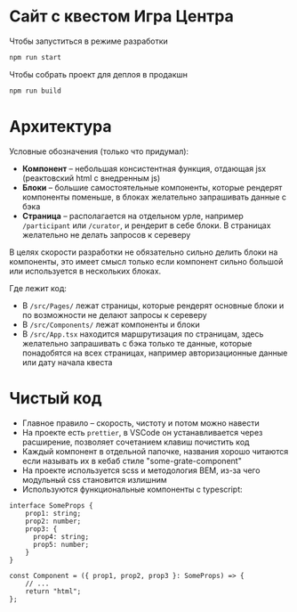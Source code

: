 # Сайт с квестом Игра Центра

Чтобы запуститься в режиме разработки
```bash
npm run start
```

Чтобы собрать проект для деплоя в продакшн
```bash
npm run build
```

# Архитектура

Условные обозначения (только что придумал):
- **Компонент** – небольшая консистентная функция, отдающая jsx (реактовский html c внедренным js)
- **Блоки** – большие самостоятельные компоненты, которые рендерят компоненты поменьше, в блоках желательно запрашивать данные с бэка
- **Страница** – располагается на отдельном урле, например `/participant` или `/curator`, и рендерит в себе блоки. В страницах желательно не делать запросов к сереверу

В целях скорости разработки не обязательно сильно делить блоки на компоненты,
это имеет смысл только если компонент сильно большой или используется в нескольких блоках. 

Где лежит код:
- В `/src/Pages/` лежат страницы, которые рендерят основные блоки и по возможности не делают запросы к сереверу
- В `/src/Components/` лежат компоненты и блоки
- В `/src/App.tsx` находится маршрутизация по страницам, 
  здесь желательно запрашивать с бэка только те данные, которые понадобятся на всех страницах, например авторизационные данные или дату начала квеста

# Чистый код

- Главное правило – скорость, чистоту и потом можно навести
- На проекте есть `prettier`, в VSCode он устанавливается через расширение, позволяет сочетанием клавиш почистить код
- Каждый компонент в отдельной папочке, названия хорошо читаются если называть их в кебаб стиле "some-grate-component"
- На проекте используется scss и методология BEM, из-за чего модульный css становится излишним
- Используются функциональные компоненты с typescript:
```tsx
interface SomeProps {
    prop1: string;
    prop2: number;
    prop3: {
      prop4: string;
      prop5: number;
    }
}

const Component = ({ prop1, prop2, prop3 }: SomeProps) => {
    // ...
    return "html";
};
```
